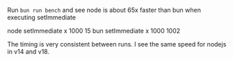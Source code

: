 Run `bun run bench` and see node is about 65x faster than bun when executing setImmediate

node setImmediate x 1000
15
bun setImmediate x 1000
1002

The timing is very consistent between runs. I see the same speed for nodejs in v14 and v18.
